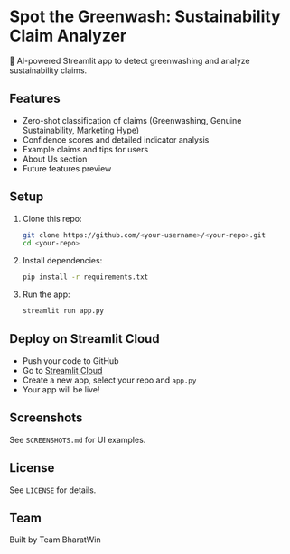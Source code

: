 # Spot the Greenwash: Sustainability Claim Analyzer

🌱 AI-powered Streamlit app to detect greenwashing and analyze sustainability claims.

## Features
- Zero-shot classification of claims (Greenwashing, Genuine Sustainability, Marketing Hype)
- Confidence scores and detailed indicator analysis
- Example claims and tips for users
- About Us section
- Future features preview

## Setup
1. Clone this repo:
   ```bash
   git clone https://github.com/<your-username>/<your-repo>.git
   cd <your-repo>
   ```
2. Install dependencies:
   ```bash
   pip install -r requirements.txt
   ```
3. Run the app:
   ```bash
   streamlit run app.py
   ```

## Deploy on Streamlit Cloud
- Push your code to GitHub
- Go to [Streamlit Cloud](https://streamlit.io/cloud)
- Create a new app, select your repo and `app.py`
- Your app will be live!

## Screenshots
See `SCREENSHOTS.md` for UI examples.

## License
See `LICENSE` for details.

## Team
Built by Team BharatWin

